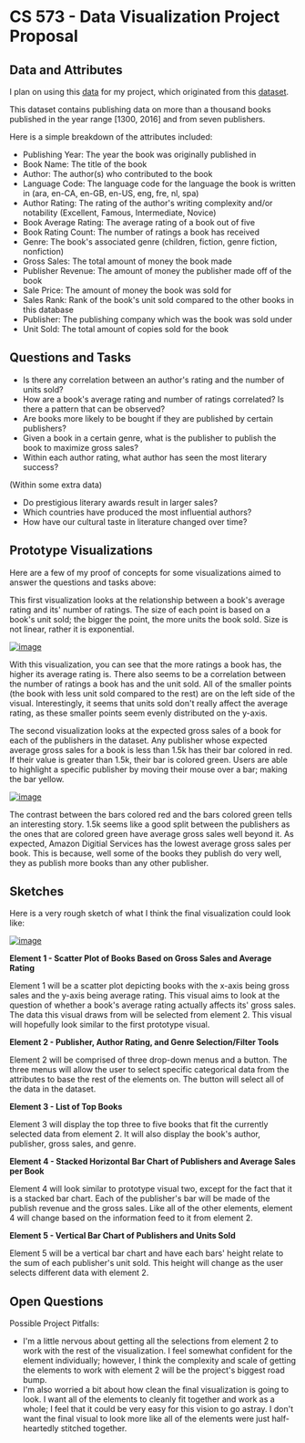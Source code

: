 # CS 573 - Data Visualization Project Proposal

## Data and Attributes

I plan on using this [data](https://gist.github.com/apietrick24/bfffc6c0d47abf00029790381e89626d) for my project, which originated from this [dataset](https://data.world/josh-nbu/books).

This dataset contains publishing data on more than a thousand books published in the year range \[1300, 2016] and from seven publishers.

Here is a simple breakdown of the attributes included:
- Publishing Year: The year the book was originally published in
- Book Name: The title of the book
- Author: The author(s) who contributed to the book
- Language Code: The language code for the language the book is written in (ara, en-CA, en-GB, en-US, eng, fre, nl, spa)
- Author Rating: The rating of the author's writing complexity and/or notability (Excellent, Famous, Intermediate, Novice)
- Book Average Rating: The average rating of a book out of five
- Book Rating Count: The number of ratings a book has received
- Genre: The book's associated genre (children, fiction, genre fiction, nonfiction) 
- Gross Sales: The total amount of money the book made 
- Publisher Revenue: The amount of money the publisher made off of the book
- Sale Price: The amount of money the book was sold for
- Sales Rank: Rank of the book's unit sold compared to the other books in this database
- Publisher: The publishing company which was the book was sold under
- Unit Sold: The total amount of copies sold for the book

## Questions and Tasks
- Is there any correlation between an author's rating and the number of units sold? 
- How are a book's average rating and number of ratings correlated? Is there a pattern that can be observed?
- Are books more likely to be bought if they are published by certain publishers? 
- Given a book in a certain genre, what is the publisher to publish the book to maximize gross sales?
- Within each author rating, what author has seen the most literary success?

(Within some extra data) 

- Do prestigious literary awards result in larger sales? 
- Which countries have produced the most influential authors? 
- How have our cultural taste in literature changed over time?


## Prototype Visualizations

Here are a few of my proof of concepts for some visualizations aimed to answer the questions and tasks above:

This first visualization looks at the relationship between a book's average rating and its' number of ratings. The size of each point is based on a book's unit sold; the bigger the point, the more units the book sold. Size is not linear, rather it is exponential. 

[![image](https://user-images.githubusercontent.com/61635768/134409740-c83e1e83-4337-41a7-90cc-f6e929704703.png)](https://vizhub.com/apietrick24/a9c2039c7d0644d1a4a3e320f4ea62d2)

With this visualization, you can see that the more ratings a book has, the higher its average rating is. There also seems to be a correlation between the number of ratings a book has and the unit sold. All of the smaller points (the book with less unit sold compared to the rest) are on the left side of the visual. Interestingly, it seems that units sold don't really affect the average rating, as these smaller points seem evenly distributed on the y-axis. 

The second visualization looks at the expected gross sales of a book for each of the publishers in the dataset. Any publisher whose expected average gross sales for a book is less than 1.5k has their bar colored in red. If their value is greater than 1.5k, their bar is colored green. Users are able to highlight a specific publisher by moving their mouse over a bar; making the bar yellow.

[![image](https://user-images.githubusercontent.com/61635768/134410356-47dfedd2-9341-47c5-99a7-21c1102590de.png)](https://vizhub.com/apietrick24/b4b49a43a43c4b67a4e30aa01525b1d6)

The contrast between the bars colored red and the bars colored green tells an interesting story. 1.5k seems like a good split between the publishers as the ones that are colored green have average gross sales well beyond it. As expected, Amazon Digitial Services has the lowest average gross sales per book. This is because, well some of the books they publish do very well, they as publish more books than any other publisher. 

## Sketches

Here is a very rough sketch of what I think the final visualization could look like:

[![image](https://user-images.githubusercontent.com/61635768/134430490-215344f2-5a6a-47e3-ad27-73f87f8d095d.png)](https://user-images.githubusercontent.com/61635768/134430490-215344f2-5a6a-47e3-ad27-73f87f8d095d.png)

**Element 1 - Scatter Plot of Books Based on Gross Sales and Average Rating**

Element 1 will be a scatter plot depicting books with the x-axis being gross sales and the y-axis being average rating. This visual aims to look at the question of whether a book's average rating actually affects its' gross sales. The data this visual draws from will be selected from element 2. This visual will hopefully look similar to the first prototype visual. 

**Element 2 - Publisher, Author Rating, and Genre Selection/Filter Tools**

Element 2 will be comprised of three drop-down menus and a button. The three menus will allow the user to select specific categorical data from the attributes to base the rest of the elements on. The button will select all of the data in the dataset.

**Element 3 - List of Top Books**

Element 3 will display the top three to five books that fit the currently selected data from element 2. It will also display the book's author, publisher, gross sales, and genre. 

**Element 4 - Stacked Horizontal Bar Chart of Publishers and Average Sales per Book**

Element 4 will look similar to prototype visual two, except for the fact that it is a stacked bar chart. Each of the publisher's bar will be made of the publish revenue and the gross sales. Like all of the other elements, element 4 will change based on the information feed to it from element 2. 

**Element 5 - Vertical Bar Chart of Publishers and Units Sold**

Element 5 will be a vertical bar chart and have each bars' height relate to the sum of each publisher's unit sold. This height will change as the user selects different data with element 2.

## Open Questions

Possible Project Pitfalls:
- I'm a little nervous about getting all the selections from element 2 to work with the rest of the visualization. I feel somewhat confident for the element individually; however, I think the complexity and scale of getting the elements to work with element 2 will be the project's biggest road bump.
- I'm also worried a bit about how clean the final visualization is going to look. I want all of the elements to cleanly fit together and work as a whole; I feel that it could be very easy for this vision to go astray. I don't want the final visual to look more like all of the elements were just half-heartedly stitched together.
